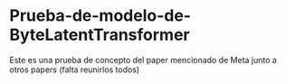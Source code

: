 # Prueba-de-modelo-de-ByteLatentTransformer
Este es una prueba de concepto del paper mencionado de Meta junto a otros papers (falta reunirlos todos)
